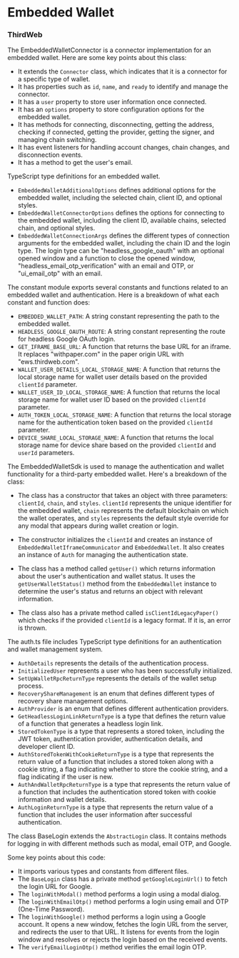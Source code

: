 # Embedded Wallet

### ThirdWeb 

The EmbeddedWalletConnector is a connector implementation for an embedded wallet. Here are some key points about this class:

- It extends the `Connector` class, which indicates that it is a connector for a specific type of wallet.
- It has properties such as `id`, `name`, and `ready` to identify and manage the connector.
- It has a `user` property to store user information once connected.
- It has an `options` property to store configuration options for the embedded wallet.
- It has methods for connecting, disconnecting, getting the address, checking if connected, getting the provider, getting the signer, and managing chain switching.
- It has event listeners for handling account changes, chain changes, and disconnection events.
- It has a method to get the user's email.

TypeScript type definitions for an embedded wallet. 

- `EmbeddedWalletAdditionalOptions` defines additional options for the embedded wallet, including the selected chain, client ID, and optional styles.
- `EmbeddedWalletConnectorOptions` defines the options for connecting to the embedded wallet, including the client ID, available chains, selected chain, and optional styles.
- `EmbeddedWalletConnectionArgs` defines the different types of connection arguments for the embedded wallet, including the chain ID and the login type. The login type can be "headless_google_oauth" with an optional opened window and a function to close the opened window, "headless_email_otp_verification" with an email and OTP, or "ui_email_otp" with an email.

The constant module exports several constants and functions related to an embedded wallet and authentication. Here is a breakdown of what each constant and function does:

- `EMBEDDED_WALLET_PATH`: A string constant representing the path to the embedded wallet.
- `HEADLESS_GOOGLE_OAUTH_ROUTE`: A string constant representing the route for headless Google OAuth login.
- `GET_IFRAME_BASE_URL`: A function that returns the base URL for an iframe. It replaces "withpaper.com" in the paper origin URL with "ews.thirdweb.com".
- `WALLET_USER_DETAILS_LOCAL_STORAGE_NAME`: A function that returns the local storage name for wallet user details based on the provided `clientId` parameter.
- `WALLET_USER_ID_LOCAL_STORAGE_NAME`: A function that returns the local storage name for wallet user ID based on the provided `clientId` parameter.
- `AUTH_TOKEN_LOCAL_STORAGE_NAME`: A function that returns the local storage name for the authentication token based on the provided `clientId` parameter.
- `DEVICE_SHARE_LOCAL_STORAGE_NAME`: A function that returns the local storage name for device share based on the provided `clientId` and `userId` parameters.

The EmbeddedWalletSdk is used to manage the authentication and wallet functionality for a third-party embedded wallet. Here's a breakdown of the class:

- The class has a constructor that takes an object with three parameters: `clientId`, `chain`, and `styles`. `clientId` represents the unique identifier for the embedded wallet, `chain` represents the default blockchain on which the wallet operates, and `styles` represents the default style override for any modal that appears during wallet creation or login.

- The constructor initializes the `clientId` and creates an instance of `EmbeddedWalletIframeCommunicator` and `EmbeddedWallet`. It also creates an instance of `Auth` for managing the authentication state.

- The class has a method called `getUser()` which returns information about the user's authentication and wallet status. It uses the `getUserWalletStatus()` method from the `EmbeddedWallet` instance to determine the user's status and returns an object with relevant information.

- The class also has a private method called `isClientIdLegacyPaper()` which checks if the provided `clientId` is a legacy format. If it is, an error is thrown.

The auth.ts file includes TypeScript type definitions for an authentication and wallet management system. 

- `AuthDetails` represents the details of the authentication process.
- `InitializedUser` represents a user who has been successfully initialized.
- `SetUpWalletRpcReturnType` represents the details of the wallet setup process.
- `RecoveryShareManagement` is an enum that defines different types of recovery share management options.
- `AuthProvider` is an enum that defines different authentication providers.
- `GetHeadlessLoginLinkReturnType` is a type that defines the return value of a function that generates a headless login link.
- `StoredTokenType` is a type that represents a stored token, including the JWT token, authentication provider, authentication details, and developer client ID.
- `AuthStoredTokenWithCookieReturnType` is a type that represents the return value of a function that includes a stored token along with a cookie string, a flag indicating whether to store the cookie string, and a flag indicating if the user is new.
- `AuthAndWalletRpcReturnType` is a type that represents the return value of a function that includes the authentication stored token with cookie information and wallet details.
- `AuthLoginReturnType` is a type that represents the return value of a function that includes the user information after successful authentication.

The class BaseLogin extends the `AbstractLogin` class. It contains methods for logging in with different methods such as modal, email OTP, and Google. 

Some key points about this code:

- It imports various types and constants from different files.
- The `BaseLogin` class has a private method `getGoogleLoginUrl()` to fetch the login URL for Google.
- The `loginWithModal()` method performs a login using a modal dialog.
- The `loginWithEmailOtp()` method performs a login using email and OTP (One-Time Password).
- The `loginWithGoogle()` method performs a login using a Google account. It opens a new window, fetches the login URL from the server, and redirects the user to that URL. It listens for events from the login window and resolves or rejects the login based on the received events.
- The `verifyEmailLoginOtp()` method verifies the email login OTP.


